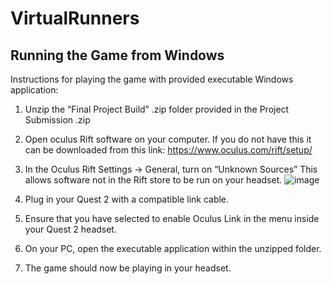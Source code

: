 # VirtualRunners

## Running the Game from Windows
Instructions for playing the game with provided executable Windows application:
1. Unzip the “Final Project Build” .zip folder provided in the Project Submission .zip
2. Open oculus Rift software on your computer. If you do not have this it can be downloaded from this link: https://www.oculus.com/rift/setup/
3. In the Oculus Rift Settings -> General, turn on “Unknown Sources” This allows software not in the Rift store to be run on your headset.
![image](https://user-images.githubusercontent.com/55517111/130524208-b6262e0a-7db3-4cba-a6db-d13238ed2ec0.png)

4. Plug in your Quest 2 with a compatible link cable.
5. Ensure that you have selected to enable Oculus Link in the menu inside your Quest 2 headset.
6. On your PC, open the executable application within the unzipped folder.
7. The game should now be playing in your headset.
